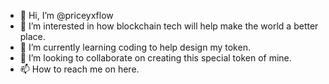 - 👋 Hi, I’m @priceyxflow
- 👀 I’m interested in how blockchain tech will help make the world a better place.
- 🌱 I’m currently learning coding to help design my token.
- 💞️ I’m looking to collaborate on creating this special token of mine.
- 📫 How to reach me on here.

<!---
priceyxflow/priceyxflow is a ✨ special ✨ repository because its `README.md` (this file) appears on your GitHub profile.
You can click the Preview link to take a look at your changes.
--->
